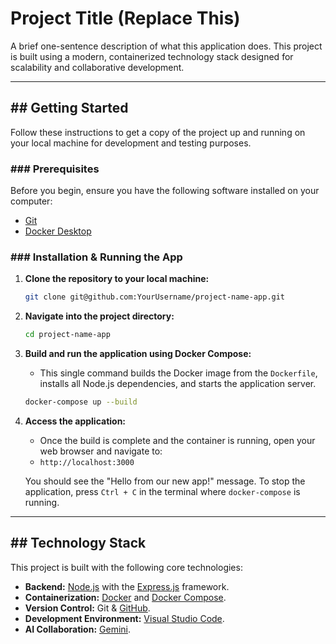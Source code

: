 # Project Title (Replace This)

A brief one-sentence description of what this application does. This project is built using a modern, containerized technology stack designed for scalability and collaborative development.

---

## ## Getting Started

Follow these instructions to get a copy of the project up and running on your local machine for development and testing purposes.

### ### Prerequisites

Before you begin, ensure you have the following software installed on your computer:

* [Git](https://git-scm.com/downloads)
* [Docker Desktop](https://www.docker.com/products/docker-desktop/)

### ### Installation & Running the App

1.  **Clone the repository to your local machine:**
    ```bash
    git clone git@github.com:YourUsername/project-name-app.git
    ```

2.  **Navigate into the project directory:**
    ```bash
    cd project-name-app
    ```

3.  **Build and run the application using Docker Compose:**
    * This single command builds the Docker image from the `Dockerfile`, installs all Node.js dependencies, and starts the application server.
    ```bash
    docker-compose up --build
    ```

4.  **Access the application:**
    * Once the build is complete and the container is running, open your web browser and navigate to:
    * `http://localhost:3000`

    You should see the "Hello from our new app!" message. To stop the application, press `Ctrl + C` in the terminal where `docker-compose` is running.

---

## ## Technology Stack

This project is built with the following core technologies:

* **Backend:** [Node.js](https://nodejs.org/) with the [Express.js](https://expressjs.com/) framework.
* **Containerization:** [Docker](https://www.docker.com/) and [Docker Compose](https://docs.docker.com/compose/).
* **Version Control:** Git & [GitHub](https://github.com).
* **Development Environment:** [Visual Studio Code](https://code.visualstudio.com/).
* **AI Collaboration:** [Gemini](https://gemini.google.com/).
